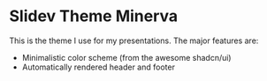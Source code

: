# Slidev Theme Minerva

This is the theme I use for my presentations.
The major features are:

- Minimalistic color scheme (from the awesome shadcn/ui)
- Automatically rendered header and footer